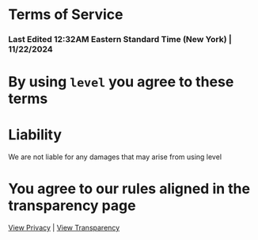 # Terms of Service
### Last Edited 12:32AM Eastern Standard Time (New York) | 11/22/2024

# By using `level` you agree to these terms

# Liability
We are not liable for any damages that may arise from using level

# You agree to our rules aligned in the transparency page

[View Privacy](privacy.md) | [View Transparency](transparency.md)
